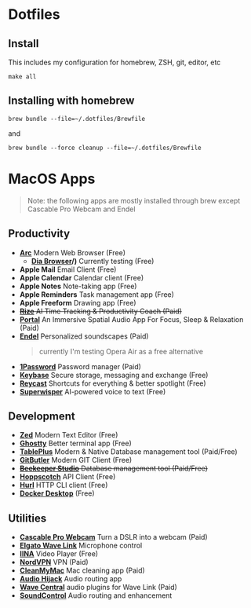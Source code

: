 # Dotfiles


## Install

This includes my configuration for homebrew, ZSH, git, editor, etc

```
make all
```

## Installing with homebrew

```
brew bundle --file=~/.dotfiles/Brewfile
```

and

```
brew bundle --force cleanup --file=~/.dotfiles/Brewfile
```


# MacOS Apps
> Note: the following apps are mostly installed through brew except Cascable Pro Webcam and Endel

## Productivity
- **[Arc](https://arc.net/)** Modern Web Browser (Free)
  - **[Dia Browser](https://diabrowser.com/)/)** Currently testing (Free)
- **Apple Mail** Email Client (Free)
- **Apple Calendar** Calendar client (Free)
- **Apple Notes** Note-taking app (Free)
- **Apple Reminders** Task management app (Free)
- **Apple Freeform** Drawing app (Free)
- ~~**[Rize](https://rize.io/)** AI Time Tracking & Productivity Coach (Paid)~~
- **[Portal](https://portal.app/)** An Immersive Spatial Audio App For Focus, Sleep & Relaxation (Paid)
- **[Endel](https://endel.io/)** Personalized soundscapes (Paid)
  > currently I'm testing Opera Air as a free alternative
- **[1Password](https://1password.com/)** Password manager (Paid)
- **[Keybase](https://keybase.io/)** Secure storage, messaging and exchange (Free)
- **[Reycast](https://www.raycast.com/)** Shortcuts for everything & better spotlight (Free)
- **[Superwisper](https://superwhisper.com/)** AI-powered voice to text (Free)

## Development
- **[Zed](https://zed.dev/)** Modern Text Editor (Free)
- **[Ghostty](https://ghostty.org/)** Better terminal app (Free)
- **[TablePlus](https://tableplus.com/)** Modern & Native Database management tool (Paid/Free)
- **[GitButler](https://gitbutler.com/)** Modern GIT Client (Free)
- ~~**[Beekeeper Studio](https://www.beekeeperstudio.io/)** Database management tool (Paid/Free)~~
- **[Hoppscotch](https://hoppscotch.com/)** API Client (Free)
- **[Hurl](https://hurl.dev/)** HTTP CLI client (Free)
- **[Docker Desktop](https://docs.docker.com/desktop/setup/install/mac-install/)** (Free)

## Utilities
- **[Cascable Pro Webcam](https://cascable.se/pro-webcam/)** Turn a DSLR into a webcam (Paid)
- **[Elgato Wave Link](https://www.elgato.com/ww/en/s/downloads)** Microphone control
- **[IINA](https://iina.io/)** Video Player (Free)
- **[NordVPN](https://nordvpn.com/)** VPN (Paid)
- **[CleanMyMac](https://cleanmymac.com/)** Mac cleaning app (Paid)
- **[Audio Hijack](https://rogueamoeba.com/audiohijack/)** Audio routing app
- **[Wave Central](https://www.waves.com/downloads/central)** audio plugins for Wave Link (Paid)
- **[SoundControl](https://staticz.com/soundcontrol/)** Audio routing and enhancement
